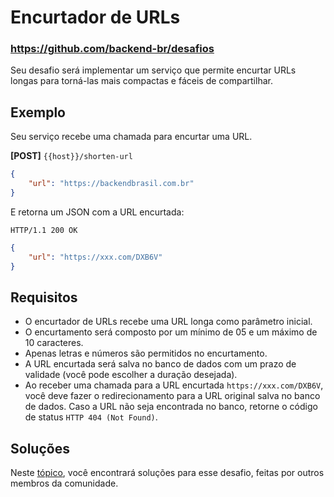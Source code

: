 # Encurtador de URLs

### https://github.com/backend-br/desafios

Seu desafio será implementar um serviço que permite encurtar URLs longas para torná-las mais compactas e fáceis de
compartilhar.

## Exemplo

Seu serviço recebe uma chamada para encurtar uma URL.

**[POST]** `{{host}}/shorten-url`

```json
{
    "url": "https://backendbrasil.com.br"
}
```

E retorna um JSON com a URL encurtada:

```
HTTP/1.1 200 OK
```

```json
{
    "url": "https://xxx.com/DXB6V"
}
```

## Requisitos

- O encurtador de URLs recebe uma URL longa como parâmetro inicial.
- O encurtamento será composto por um mínimo de 05 e um máximo de 10 caracteres.
- Apenas letras e números são permitidos no encurtamento.
- A URL encurtada será salva no banco de dados com um prazo de validade (você pode escolher a duração desejada).
- Ao receber uma chamada para a URL encurtada `https://xxx.com/DXB6V`, você deve fazer o redirecionamento para a
  URL original salva no banco de dados. Caso a URL não seja encontrada no banco, retorne o código de
  status `HTTP 404 (Not Found)`.

## Soluções

Neste [tópico](SOLUTIONS.md), você encontrará soluções para esse desafio, feitas por outros membros da comunidade.
